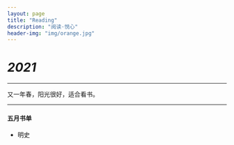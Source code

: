```yaml
---
layout: page
title: "Reading"
description: "阅读·悦心"
header-img: "img/orange.jpg"
---
```


# *2021*
---

又一年春，阳光很好，适合看书。


---

#### 五月书单

* 明史
